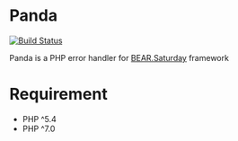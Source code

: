 # Panda
[![Build Status](https://travis-ci.org/bearsaturday/Panda.svg?branch=master)](https://travis-ci.org/bearsaturday/Panda)

Panda is a PHP error handler for [BEAR.Saturday](https://github.com/bearsaturday/BEAR.Saturday) framework

# Requirement

 * PHP ^5.4
 * PHP ^7.0
